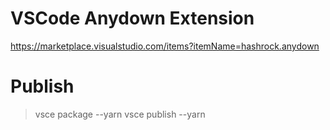 # VSCode Anydown Extension

https://marketplace.visualstudio.com/items?itemName=hashrock.anydown

# Publish

> vsce package --yarn
> vsce publish --yarn
